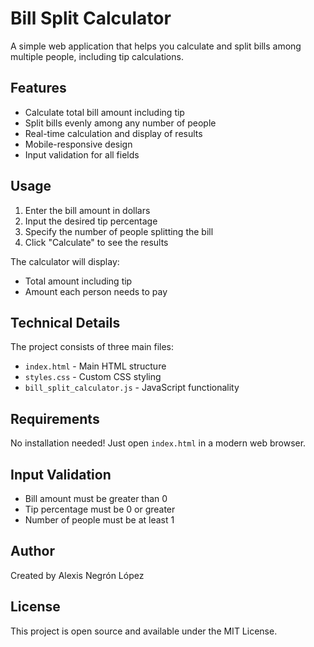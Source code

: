 # Bill Split Calculator

A simple web application that helps you calculate and split bills among multiple people, including tip calculations.

## Features

- Calculate total bill amount including tip
- Split bills evenly among any number of people
- Real-time calculation and display of results
- Mobile-responsive design
- Input validation for all fields

## Usage

1. Enter the bill amount in dollars
2. Input the desired tip percentage
3. Specify the number of people splitting the bill
4. Click "Calculate" to see the results

The calculator will display:
- Total amount including tip
- Amount each person needs to pay

## Technical Details

The project consists of three main files:
- `index.html` - Main HTML structure
- `styles.css` - Custom CSS styling
- `bill_split_calculator.js` - JavaScript functionality

## Requirements

No installation needed! Just open `index.html` in a modern web browser.

## Input Validation

- Bill amount must be greater than 0
- Tip percentage must be 0 or greater
- Number of people must be at least 1

## Author

Created by Alexis Negrón López

## License

This project is open source and available under the MIT License.
